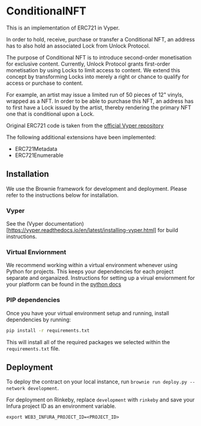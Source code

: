 # ConditionalNFT

This is an implementation of ERC721 in Vyper.

In order to hold, receive, purchase or transfer a Conditional NFT, an address has to also hold an associated Lock from Unlock Protocol.

The purpose of Conditional NFT is to introduce second-order monetisation for exclusive content. Currently, Unlock Protocol grants first-order monetisation by using Locks to limit access to content. We extend this concept by transforming Locks into merely a right or chance to qualify for access or purchase to content.

For example, an artist may issue a limited run of 50 pieces of 12" vinyls, wrapped as a NFT. In order to be able to purchase this NFT, an address has to first have a Lock issued by the artist, thereby rendering the primary NFT one that is conditional upon a Lock.  

Original ERC721 code is taken from the [official Vyper repository](https://github.com/vyperlang/vyper/blob/master/examples/tokens/ERC721.vy)

The following additional extensions have been implemented:
- ERC721Metadata
- ERC721Enumerable

## Installation

We use the Brownie framework for development and deployment. Please refer to the instructions below for installation.

### Vyper

See the (Vyper documentation)[https://vyper.readthedocs.io/en/latest/installing-vyper.html] for build instructions.

### Virtual Enviornment

We recommend working within a virtual environment whenever using Python for projects. This keeps your dependencies for each project separate and organaized. Instructions for setting up a virual enviornment for your platform can be found in the [python docs](https://packaging.python.org/guides/installing-using-pip-and-virtual-environments/)

### PIP dependencies

Once you have your virtual environment setup and running, install dependencies by running:
```bash
pip install -r requirements.txt
```
This will install all of the required packages we selected within the `requirements.txt` file.

## Deployment

To deploy the contract on your local instance, run `brownie run deploy.py --network development`.

For deployment on Rinkeby, replace `development` with `rinkeby` and save your Infura project ID as an environment variable.

```
export WEB3_INFURA_PROJECT_ID=<PROJECT_ID>
```
